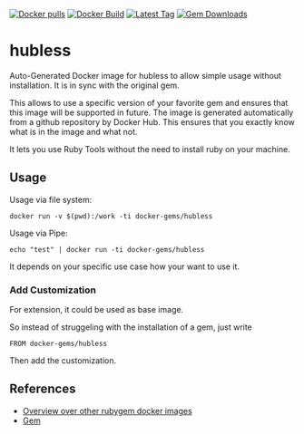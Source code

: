 [![Docker pulls](https://img.shields.io/docker/pulls/rubygem/hubless.svg)](https://hub.docker.com/r/rubygem/hubless/)
[![Docker Build](https://img.shields.io/docker/automated/rubygem/hubless.svg)](https://hub.docker.com/r/rubygem/hubless/)
[![Latest Tag](https://img.shields.io/github/tag/docker-rubygem/hubless.svg)](https://hub.docker.com/r/rubygem/hubless/)
[![Gem Downloads](https://img.shields.io/gem/dt/hubless.svg)](https://rubygems.org/gems/hubless/)
# hubless

Auto-Generated Docker image for hubless to allow simple usage without installation.
It is in sync with the original gem.

This allows to use a specific version of your favorite gem and ensures that this image will be supported in future.
The image is generated automatically from a github repository by Docker Hub.
This ensures that you exactly know what is in the image and what not.

It lets you use Ruby Tools without the need to install ruby on your machine.

## Usage

Usage via file system:

`docker run -v $(pwd):/work -ti docker-gems/hubless`

Usage via Pipe:

`echo "test" | docker run -ti docker-gems/hubless`

It depends on your specific use case how your want to use it.

### Add Customization

For extension, it could be used as base image.

So instead of struggeling with the installation of a gem, just write

`FROM docker-gems/hubless`

Then add the customization.

## References

 - [Overview over other rubygem docker images](https://github.com/thinkbot/docker-rubygem)
 - [Gem](https://rubygems.org/gems/hubless/)
